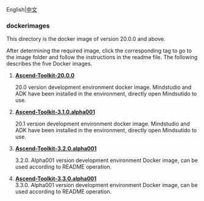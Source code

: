 English|[中文](README.md)

### dockerimages

This directory is the docker image of version 20.0.0 and above.        
    
After determining the required image, click the corresponding tag to go to the image folder and follow the instructions in the readme file. The following describes the five Docker images.        


1. [**Ascend-Toolkit-20.0.0**](./Ascend-Toolkit-20.0.0)

    20.0 version development environment docker image. Mindstudio and ADK have been installed in the environment, directly open Mindsutido to use.   

2. [**Ascend-Toolkit-3.1.0.alpha001**](./Ascend-Toolkit-3.1.0.alpha001)

    20.1 version development environment docker image. Mindstudio and ADK have been installed in the environment, directly open Mindsutido to use.    
3. [**Ascend-Toolkit-3.2.0.alpha001**](./Ascend-Toolkit-3.2.0.alpha001)

   3.2.0. Alpha001 version development environment Docker image, can be used according to README operation. 
4. [**Ascend-Toolkit-3.3.0.alpha001**](./Ascend-Toolkit-3.3.0.alpha001)    
   3.3.0. Alpha001 version development environment Docker image, can be used according to README operation.